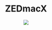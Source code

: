 <div align="center">
  <h1>ZEDmacX</h1>
<img src="https://upload.wikimedia.org/wikipedia/commons/thumb/c/c7/Flag_of_Kyrgyzstan.svg/250px-Flag_of_Kyrgyzstan.svg.png"/>
</div>
